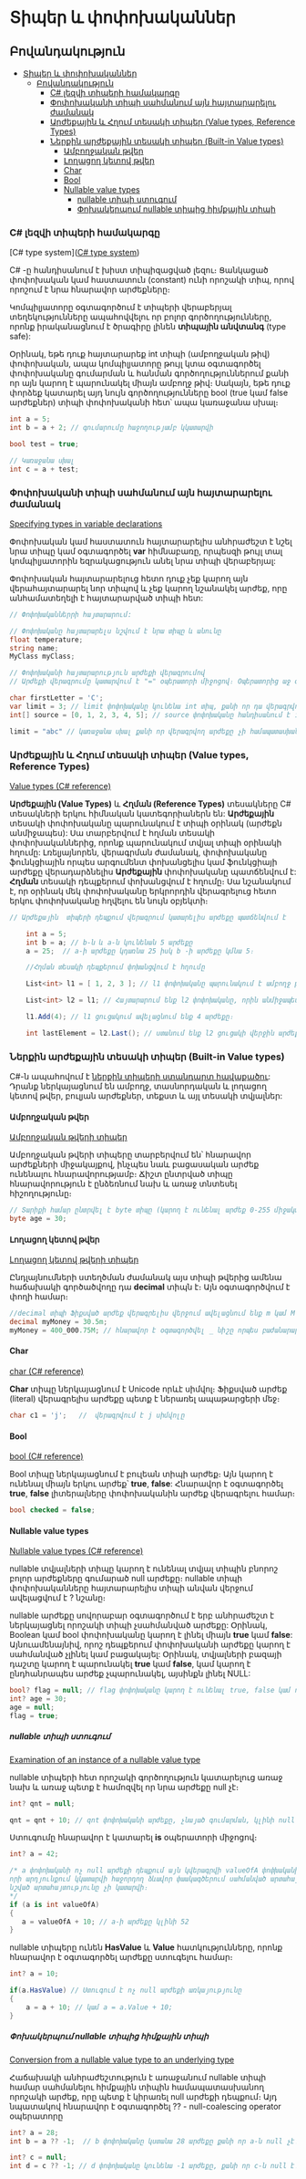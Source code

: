 # Տիպեր և փոփոխականներ

## Բովանդակություն

- [Տիպեր և փոփոխականներ](#տիպեր-և-փոփոխականներ)
  - [Բովանդակություն](#բովանդակություն)
    - [C# լեզվի տիպերի համակարգը](#c-լեզվի-տիպերի-համակարգը)
    - [Փոփոխականի տիպի սահմանում այն հայտարարելու ժամանակ](#փոփոխականի-տիպի-սահմանում-այն-հայտարարելու-ժամանակ)
    - [Արժեքային և Հղում տեսակի տիպեր (Value types, Reference Types)](#արժեքային-և-հղում-տեսակի-տիպեր-value-types-reference-types)
    - [Ներքին արժեքային տեսակի տիպեր (Built-in Value types)](#ներքին-արժեքային-տեսակի-տիպեր-built-in-value-types)
      - [Ամբողջական թվեր](#ամբողջական-թվեր)
      - [Լողացող կետով թվեր](#լողացող-կետով-թվեր)
      - [Char](#char)
      - [Bool](#bool)
      - [Nullable value types](#nullable-value-types)
        - [nullable տիպի ստուգում](#nullable-տիպի-ստուգում)
        - [Փոխակերպում nullable տիպից հիմքային տիպի](#փոխակերպում-nullable-տիպից-հիմքային-տիպի)

### C# լեզվի տիպերի համակարգը

[C# type system]([C# type system](https://learn.microsoft.com/en-us/dotnet/csharp/fundamentals/types/))

C# -ը հանդիսանում է խիստ տիպիզացված լեզու։ Ցանկացած փոփոխական կամ հաստատուն (constant) ունի որոշակի տիպ, որով որոշում է նրա հնարավոր արժեքները։

Կոմպիլյատորը օգտագործում է տիպերի վերաբերյալ տեղեկությունները ապահովվելու որ բոլոր գործողությունները, որոնք իրականացնում է ծրագիրը լինեն **տիպային անվտանգ** (type safe):

Օրինակ, եթե դուք հայտարարեք int տիպի (ամբողջական թիվ) փոփոխական, ապա կոմպիլյատորը թույլ կտա օգտագործել փոփոխականը գումարման և հանման գործողություններում քանի որ այն կարող է պարունակել միայն ամբողջ թիվ։ Սակայն, եթե ​​դուք փորձեք կատարել այդ նույն գործողությունները bool (true կամ false արժեքներ) տիպի փոփոխականի հետ՝ ապա կառաջանա սխալ։

```c#
int a = 5;
int b = a + 2; // գումարումը հաջողությամբ կկատարվի

bool test = true;

// Կառաջանա սխալ
int c = a + test;

```

### Փոփոխականի տիպի սահմանում այն հայտարարելու ժամանակ

[Specifying types in variable declarations](https://learn.microsoft.com/en-us/dotnet/csharp/fundamentals/types/#specifying-types-in-variable-declarations)

Փոփոխական կամ հաստատուն հայտարարելիս անհրաժեշտ է նշել նրա տիպը կամ օգտագործել **var** հիմնաբառը, որպեսզի թույլ տալ կոմպիլյատորին եզրակացություն անել նրա տիպի վերաբերյալ: 

Փոփոխական հայտարարելուց հետո դուք չեք կարող այն վերահայտարարել նոր տիպով և չեք կարող նշանակել արժեք, որը անհամատեղելի է հայտարարված տիպի հետ: 

```c#
// Փոփոխականներրի հայտարարում:

// Փոփոխականը հայտարարելս նշվում է նրա տիպը և անունը
float temperature;
string name;
MyClass myClass;

// Փոփոխականի հայտարարություն արժեքի վերագրումով
// Արժեքի վերագրումը կատարվում է "=" օպերատորի միջոցով։ Օպերատորից աջ գտնվող արժեքը վերագրվում է ձախ կողմում նշված փոփոխականին

char firstLetter = 'C';
var limit = 3; // limit փոփոխականը կունենա int տիպ, քանի որ դա վերագրվող արժեքի տիպն է
int[] source = [0, 1, 2, 3, 4, 5]; // source փոփոխականը հանդիսանում է int արժեքներ պարունակող list

limit = "abc" // կառաջանա սխալ քանի որ վերագրվող արժեքը չի համապատասխանում փոփոխականի տիպին

```

### Արժեքային և Հղում տեսակի տիպեր (Value types, Reference Types)

[Value types (C# reference)](https://learn.microsoft.com/en-us/dotnet/csharp/language-reference/builtin-types/value-types)

**Արժեքային (Value Types)** և **Հղման (Reference Types)** տեսակները C# տեսակների երկու հիմնական կատեգորիաներն են: **Արժեքային** տեսակի փոփոխականը պարունակում է տիպի օրինակ (արժեքն անմիջապես): Սա տարբերվում է հղման տեսակի փոփոխականներից, որոնք պարունակում տվյալ տիպի օրինակի հղումը: 
Լռելյայնորեն, վերագրման ժամանակ, փոփոխականը ֆունկցիային որպես արգումենտ փոխանցելիս կամ ֆունկցիայի արժեքը վերադարձնելիս **Արժեքային** փոփոխականը պատճենվում է: **Հղման** տեսակի դեպքերում փոխանցվում է հղումը։ Սա նշանակում է, որ օրինակ մեկ փոփոխականը երկրորդին վերագրելուց հետո երկու փոփոխականը հղվելու են նույն օբյեկտի։


```c#
// Արժեքային  տիպերի դեպքում վերագրում կատարելիս արժեքը պատճենվում է

    int a = 5;
    int b = a; // b-ն և a-ն կունենան 5 արժեքը
    a = 25;  // a-ի արժեքը կդառնա 25 իսկ b -ի արժեքը կմնա 5։   

```

```c#
    //Հղման տեսակի դեպքերում փոխանցվում է հղումը

    List<int> l1 = [ 1, 2, 3 ]; // l1 փոփոխականը պարունակում է ամբողջ թվերի ցուցակի (List) հղումը, որը ունի՝   1, 2, 3 արժեքները։

    List<int> l2 = l1; // Հայտարարում ենք l2 փոփոխականը, որին անմիջապես վերագրում ենք l1-ը։ Արդյունքում l2-ին փոխանցվում է l1-ում պահվող հղումը։

    l1.Add(4); // l1 ցուցակում ավելացնում ենք 4 արժեքը։

    int lastElement = l2.Last(); // ստանում ենք l2 ցուցակի վերջին արժեքը, որը կլինի 4, քանի որ l1 և l2 պարունակում են հղում նույն ցուցակին։

```

### Ներքին արժեքային տեսակի տիպեր (Built-in Value types)

C#-ն ապահովում է [ներքին տիպերի ստանդարտ հավաքածու](https://learn.microsoft.com/en-us/dotnet/csharp/language-reference/builtin-types/value-types#built-in-value-types): Դրանք ներկայացնում են ամբողջ, տասնորդական և լողացող կետով թվեր, բուլյան արժեքներ, տեքստ և այլ տեսակի տվյալներ:

#### Ամբողջական թվեր

[Ամբողջական թվերի տիպեր](https://learn.microsoft.com/en-us/dotnet/csharp/language-reference/builtin-types/integral-numeric-types#characteristics-of-the-integral-types)

Ամբողջական թվերի տիպերը տարբերվում են՝ հնարավոր արժեքների միջակայքով, ինչպես նաև բացասական արժեք ունենալու հնարավորությամբ։ Ճիշտ ընտրված տիպը հնարավորություն է ընձեռնում նախ և առաջ տնտեսել հիշողությունը։

```c# 
// Տարիքի համար ընտրվել է byte տիպը (կարող է ունենալ արժեք 0-255 միջակայքում և զբաղեցնում է 8 բիթ), որը բավարար է մարդու տարիքի հետ աշխատելու համար
byte age = 30;
```


#### Լողացող կետով թվեր

[Lողացող կետով թվերի տիպեր](https://learn.microsoft.com/en-us/dotnet/csharp/language-reference/builtin-types/floating-point-numeric-types#characteristics-of-the-floating-point-types)

Ընդլայնումների ստեղծման ժամանակ այս տիպի թվերից ամենա հաճախակի գործածվողը դա **decimal** տիպն է։ Այն օգտագործվում է փողի համար։

```c#
//decimal տիպի Ֆիքսված արժեք վերագրելիս վերջում ավելացնում ենք m կամ M
decimal myMoney = 30.5m;
myMoney = 400_000.75M; // հնարավոր է օգտագործվել _ նիշը որպես բաժանարար, թիվը ավելի ընթեռնելի դարձնելու համար
```

#### Char

[char (C# reference)](https://learn.microsoft.com/en-us/dotnet/csharp/language-reference/builtin-types/char)

**Char** տիպը ներկայացնում է Unicode որևէ սիմվոլ։ Ֆիքսված արժեք (literal) վերագրելիս արժեքը պետք է ներառել ապաթարցերի մեջ։  

```c#
char c1 = 'j';   //  վերագրվում է j սիմվոլը

```

#### Bool

[bool (C# reference)](https://learn.microsoft.com/en-us/dotnet/csharp/language-reference/builtin-types/bool)

Bool տիպը ներկայացնում է բուլեան տիպի արժեք։ Այն կարող է ունենալ միայն երկու արժեք՝ **true**, **false**: Հնարավոր է օգտագործել **true**, **false** լիտերալները փոփոխականին արժեք վերագրելու համար։

```c#
bool checked = false; 

```

#### Nullable value types

[Nullable value types (C# reference)](https://learn.microsoft.com/en-us/dotnet/csharp/language-reference/builtin-types/nullable-value-types)

nullable տվյալների տիպը կարող է ունենալ տվյալ տիպին բնորոշ բոլոր արժեքները գումարած null արժեքը։ nullable տիպի փոփոխականները հայտարարելիս տիպի անվան վերջում ավելացվում է ? նշանը։ 

nullable արժեքը սովորաբար օգտագործում է երբ անհրաժեշտ է ներկայացնել որոշակի տիպի չսահմանված արժեքը: Օրինակ, Boolean կամ bool փոփոխականը կարող է լինել միայն **true** կամ **false**: Այնուամենայնիվ, որոշ դեպքերում փոփոխականի արժեքը կարող է սահմանված չլինել կամ բացակայել: Օրինակ, տվյալների բազայի դաշտը կարող է պարունակել **true** կամ **false**, կամ կարող է ընդհանրապես արժեք չպարունակել, այսինքն լինել NULL: 

```c#
bool? flag = null; // flag փոփոխականը կարող է ունենալ true, false կամ null արժեքները։
int? age = 30;
age = null;
flag = true;
```

##### nullable տիպի ստուգում

[Examination of an instance of a nullable value type](https://learn.microsoft.com/en-us/dotnet/csharp/language-reference/builtin-types/nullable-value-types#examination-of-an-instance-of-a-nullable-value-type)

nullable տիպերի հետ որոշակի գործողություն կատարելուց առաջ նախ և առաջ պետք է համոզվել որ նրա արժեքը null չէ։

```c#
int? qnt = null;

qnt = qnt + 10; // qnt փոփոխականի արժեքը, չնայած գումարման, կլինի null

```

Ստուգումը հնարավոր է կատարել **is** օպերատորի միջոցով։

```c#
int? a = 42;

/* a փոփոխականի ոչ null արժեքի դեպքում այն կվերագրվի valueOfA փոփխականին և կվերադարձվի true,
որի արդյունքում կկատարվի հաջորդող ձևավոր փաակագծերում սահմանված արտահայտությունը։ null արժեքի դեպքում
նշված արտահայտությունը չի կատարվի։
*/
if (a is int valueOfA) 
{
   a = valueOfA + 10; // a-ի արժեքը կլինի 52
}

```

nullable տիպերը ունեն **HasValue** և **Value** հատկությունները, որոնք հնարավոր է օգտագործել արժեքը ստուգելու համար։

```c#
int? a = 10;

if(a.HasValue) // Ստուգում է ոչ null արժեքի առկայությունը
{
    a = a + 10; // կամ a = a.Value + 10;
}

```

##### Փոխակերպում nullable տիպից հիմքային տիպի

[Conversion from a nullable value type to an underlying type](https://learn.microsoft.com/en-us/dotnet/csharp/language-reference/builtin-types/nullable-value-types#conversion-from-a-nullable-value-type-to-an-underlying-type)

Հաճախակի անհրաժեշտություն է առաջանում nullable տիպի համար սահմանելու հիմքային տիպին համապատասխանող որոշակի արժեք, որը պետք է կիրառել null արժեքի դեպքում։ Այդ նպատակով հնարավոր է օգտագործել ?? -  null-coalescing operator օպերատորը 

```c#
int? a = 28;
int b = a ?? -1;  // b փոփոխականը կստանա 28 արժեքը քանի որ a-ն null չէ։

int? c = null;
int d = c ?? -1; // d փոփոխականը կունենա -1 արժեքը, քանի որ c-ն null է։

```
